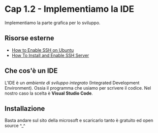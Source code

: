 # <a name="top"></a> Cap 1.2 - Implementiamo la IDE

Implementiamo la parte grafica per lo sviluppo.


## Risorse esterne

- [How to Enable SSH on Ubuntu](https://linuxize.com/post/how-to-enable-ssh-on-ubuntu-18-04/)
- [How To Install and Enable SSH Server](https://devconnected.com/how-to-install-and-enable-ssh-server-on-ubuntu-20-04/)



## Che cos'è un IDE

L'IDE è un *ambiente di sviluppo integrato* (Integrated Development Environment). Ossia il programma che usiamo per scrivere il codice. Nel nostro caso la scelta è **Visual Studio Code**.


## Installazione

Basta andare sul sito della microsoft e scaricarlo tanto è gratuito ed open source ^_^



